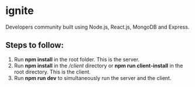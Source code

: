 # ignite
Developers community built using Node.js, React.js, MongoDB and Express.

## Steps to follow:
1. Run **npm install** in the root folder. This is the server.
2. Run **npm install** in the */client* directory or **npm run client-install** in the root directory. This is the client.
3. Run **npm run dev** to simultaneously run the server and the client.

